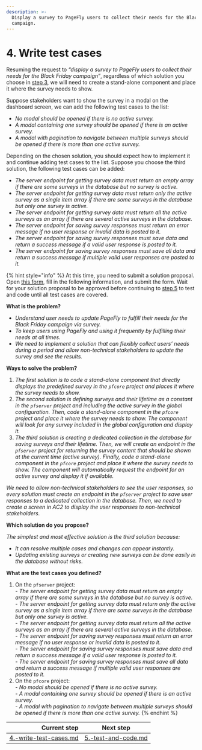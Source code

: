 ```yaml
---
description: >-
  Display a survey to PageFly users to collect their needs for the Black Friday
  campaign.
---
```


# 4. Write test cases

Resuming the request to _“display a survey to PageFly users to collect their needs for the Black Friday campaign”_, regardless of which solution you choose in [step 3](3.-choose-one-solution.md), we will need to create a stand-alone component and place it where the survey needs to show.

Suppose stakeholders want to show the survey in a modal on the dashboard screen, we can add the following test cases to the list:

* _No modal should be opened if there is no active survey._
* _A modal containing one survey should be opened if there is an active survey._
* _A modal with pagination to navigate between multiple surveys should be opened if there is more than one active survey._

Depending on the chosen solution, you should expect how to implement it and continue adding test cases to the list. Suppose you choose the third solution, the following test cases can be added:

* _The server endpoint for getting survey data must return an empty array if there are some surveys in the database but no survey is active._
* _The server endpoint for getting survey data must return only the active survey as a single item array if there are some surveys in the database but only one survey is active._
* _The server endpoint for getting survey data must return all the active surveys as an array if there are several active surveys in the database._
* _The server endpoint for saving survey responses must return an error message if no user response or invalid data is posted to it._
* _The server endpoint for saving survey responses must save data and return a success message if a valid user response is posted to it._
* _The server endpoint for saving survey responses must save all data and return a success message if multiple valid user responses are posted to it._

{% hint style="info" %}
At this time, you need to submit a solution proposal. Open [this form](https://docs.google.com/forms/d/e/1FAIpQLSc8IcTnfy\_6Y92hScpEwUMpfWXQengWYQtxPXiXPbmStBWilw/viewform), fill in the following information, and submit the form. Wait for your solution proposal to be approved before continuing to [step 5](5.-test-and-code.md) to test and code until all test cases are covered.

**What is the problem?**

* _Understand user needs to update PageFly to fulfill their needs for the Black Friday campaign via survey._
* _To keep users using PageFly and using it frequently by fulfilling their needs at all times._
* _We need to implement a solution that can flexibly collect users’ needs during a period and allow non-technical stakeholders to update the survey and see the results._

**Ways to solve the problem?**

1. _The first solution is to code a stand-alone component that directly displays the predefined survey in the `pfcore` project and places it where the survey needs to show._
2. _The second solution is defining surveys and their lifetime as a constant in the `pfserver` project and including the active survey in the global configuration. Then, code a stand-alone component in the `pfcore` project and place it where the survey needs to show. The component will look for any survey included in the global configuration and display it._
3. _The third solution is creating a dedicated collection in the database for saving surveys and their lifetime. Then, we will create an endpoint in the `pfserver` project for returning the survey content that should be shown at the current time (active survey). Finally, code a stand-alone component in the `pfcore` project and place it where the survey needs to show. The component will automatically request the endpoint for an active survey and display it if available._

_We need to allow non-technical stakeholders to see the user responses, so every solution must create an endpoint in the `pfserver` project to save user responses to a dedicated collection in the database. Then, we need to create a screen in AC2 to display the user responses to non-technical stakeholders._

**Which solution do you propose?**

_The simplest and most effective solution is the third solution because:_

* _It can resolve multiple cases and changes can appear instantly._
* _Updating existing surveys or creating new surveys can be done easily in the database without risks._

**What are the test cases you defined?**

1. On the `pfserver` project:\
   _- The server endpoint for getting survey data must return an empty array if there are some surveys in the database but no survey is active._\
   _- The server endpoint for getting survey data must return only the active survey as a single item array if there are some surveys in the database but only one survey is active._\
   _- The server endpoint for getting survey data must return all the active surveys as an array if there are several active surveys in the database._\
   _- The server endpoint for saving survey responses must return an error message if no user response or invalid data is posted to it._\
   _- The server endpoint for saving survey responses must save data and return a success message if a valid user response is posted to it._\
   _- The server endpoint for saving survey responses must save all data and return a success message if multiple valid user responses are posted to it._
2. On the `pfcore` project:\
   _- No modal should be opened if there is no active survey._\
   _- A modal containing one survey should be opened if there is an active survey._\
   _- A modal with pagination to navigate between multiple surveys should be opened if there is more than one active survey._
{% endhint %}

|                                                            Current step | Next step                                                         |
| ----------------------------------------------------------------------: | ----------------------------------------------------------------- |
| [4.-write-test-cases.md](../processes/4.-write-test-cases.md "mention") | [5.-test-and-code.md](../processes/5.-test-and-code.md "mention") |
